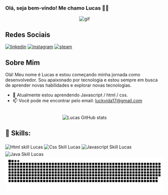 ### Olá, seja bem-vindo! Me chamo Lucas 👋🏼
<div align="center">
  <img src="https://github.com/Anmol-Baranwal/Cool-GIFs-For-GitHub/assets/74038190/0c7eb6ed-663b-4ce4-bfbd-18239a38ba1b" width="700" height="270" alt="gif">
</div>

## Redes Sociais

[![linkedin](https://img.shields.io/badge/LinkedIn-0077B5?style=for-the-badge&logo=linkedin&logoColor=white)](https://www.linkedin.com/in/lucas-vidal-373820219/)
[![instagram](https://img.shields.io/badge/Instagram-E4405F?style=for-the-badge&logo=instagram&logoColor=white)](https://www.instagram.com/lucascardosovidal/)
[![steam](https://img.shields.io/badge/Steam-000000?style=for-the-badge&logo=steam&logoColor=white)](https://steamcommunity.com/profiles/76561199492809006/)

## Sobre Mim

Olá! Meu nome é Lucas e estou começando minha jornada como desenvolvedor. Sou apaixonado por tecnologia e estou sempre em busca de aprender novas habilidades e explorar novas tecnologias.

- 🌱 Atualmente estou aprendendo Javascript / html / css.
- 📫 Você pode me encontrar pelo email: luckvida17@gmail.com
<br></br>

<div align="center" alt= "status github">

![Lucas GitHub stats](https://github-readme-stats.vercel.app/api?username=LuckVidal07&show_icons=true&theme=dracula)

</div>

## 🚀 Skills:

<div>
  <img align="middle" alt="Html skill Lucas" height="30" width="40" src="https://camo.githubusercontent.com/f2ce4039c99cf35adde738583ab0fbcd60eaafccf1e949884bda91d0b5c819ce/68747470733a2f2f63646e2e6a7364656c6976722e6e65742f67682f64657669636f6e732f64657669636f6e2f69636f6e732f68746d6c352f68746d6c352d6f726967696e616c2e737667" data-canonical-src="https://cdn.jsdelivr.net/gh/devicons/devicon/icons/html5/html5-original.svg" style="max-width: 100%;">
  <img align="middle" alt="Css Skill Lucas" height="30" width="40" src="https://camo.githubusercontent.com/3902a23a4ee524225c3626a76a19391fe4a457e9c70e331e7d51abdfa1d76dbf/68747470733a2f2f63646e2e6a7364656c6976722e6e65742f67682f64657669636f6e732f64657669636f6e2f69636f6e732f637373332f637373332d706c61696e2e737667" data-canonical-src="https://cdn.jsdelivr.net/gh/devicons/devicon/icons/css3/css3-plain.svg" style="max-width: 100%;">
  <img align="middle" alt="Javascript Skill Lucas" height="30" width="40" src="https://camo.githubusercontent.com/16bbe3c62e06c0099a8bd86816b7993b3eb49d8cd21eb74c7bff7db7dc3787b7/68747470733a2f2f63646e2e6a7364656c6976722e6e65742f67682f64657669636f6e732f64657669636f6e2f69636f6e732f6a6176617363726970742f6a6176617363726970742d6f726967696e616c2e737667" data-canonical-src="https://cdn.jsdelivr.net/gh/devicons/devicon/icons/javascript/javascript-original.svg" style="max-width: 100%;">
  <img align="middle" alt="Java Skill Lucas" height="30" width="40" src="https://camo.githubusercontent.com/973913d161ca9ac03d1e941e3c0a9785dd928059a48274ed2b3ff564b5c564b2/68747470733a2f2f63646e2e6a7364656c6976722e6e65742f67682f64657669636f6e732f64657669636f6e2f69636f6e732f6a6176612f6a6176612d6f726967696e616c2e737667" data-canonical-src="https://cdn.jsdelivr.net/gh/devicons/devicon/icons/java/java-original.svg" style="max-width: 100%;">
</div>

<picture align="center">
  <source media="(prefers-color-scheme: dark)" srcset="https://raw.githubusercontent.com/LuckVidal07/LuckVidal07/output/github-contribution-grid-snake-dark.svg">
  <source media="(prefers-color-scheme: light)" srcset="https://raw.githubusercontent.com/LuckVidal07/LuckVidal07/output/github-contribution-grid-snake-dark.svg">
  <img align="center" alt="github contribution grid snake animation" src="https://raw.githubusercontent.com/LuckVidal07/LuckVidal07/output/github-contribution-grid-snake.svg">
</picture>
